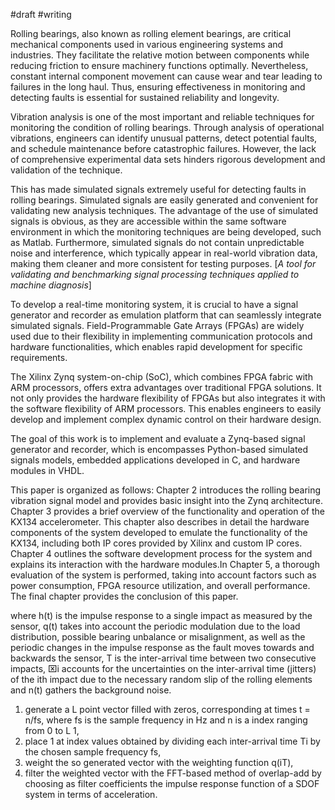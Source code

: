 #draft #writing 

Rolling bearings, also known as rolling element bearings, are critical mechanical components used in various engineering systems and industries. They facilitate the relative motion between components while reducing friction to ensure machinery functions optimally. Nevertheless, constant internal component movement can cause wear and tear leading to failures in the long haul. Thus, ensuring effectiveness in monitoring and detecting faults is essential for sustained reliability and longevity.

Vibration analysis is one of the most important and reliable techniques for monitoring the condition of rolling bearings. Through analysis of operational vibrations, engineers can identify unusual patterns, detect potential faults, and schedule maintenance before catastrophic failures. However, the lack of comprehensive experimental data sets hinders rigorous development and validation of the technique.

This has made simulated signals extremely useful for detecting faults in rolling bearings. Simulated signals are easily generated and convenient for validating new analysis techniques. The advantage of the use of simulated signals is obvious, as they are accessible within the same software environment in which the monitoring techniques are being developed, such as Matlab. Furthermore, simulated signals do not contain unpredictable noise and interference, which typically appear in real-world vibration data, making them cleaner and more consistent for testing purposes. [*A tool for validating and benchmarking signal processing techniques applied to machine diagnosis*]

To develop a real-time monitoring system, it is crucial to have a signal generator and recorder as emulation platform that can seamlessly integrate simulated signals. Field-Programmable Gate Arrays (FPGAs) are widely used due to their flexibility in implementing communication protocols and hardware functionalities, which enables rapid development for specific requirements.

The Xilinx Zynq system-on-chip (SoC), which combines FPGA fabric with ARM processors, offers extra advantages over traditional FPGA solutions. It not only provides the hardware flexibility of FPGAs but also integrates it with the software flexibility of ARM processors. This enables engineers to easily develop and implement complex dynamic control on their hardware design.

The goal of this work is to implement and evaluate a  Zynq-based signal generator and recorder, which is encompasses Python-based simulated signals models, embedded applications developed in C, and hardware modules  in VHDL. 

This paper is organized as follows: Chapter 2 introduces the rolling bearing vibration signal model and provides basic insight into the Zynq architecture. Chapter 3 provides a brief overview of the functionality and operation of the KX134 accelerometer. This chapter also describes in detail the hardware components of the system developed to emulate the functionality of the KX134, including both IP cores provided by Xilinx and custom IP cores. Chapter 4 outlines the software development process for the system and explains its interaction with the hardware modules.In Chapter 5, a thorough evaluation of the system is performed, taking into account factors such as power consumption, FPGA resource utilization, and overall performance. The final chapter provides the conclusion of this paper. 

where h(t) is the impulse response to a single impact as measured by the sensor, q(t) takes into account the periodic modulation due to the load distribution, possible bearing unbalance or misalignment, as well as the periodic changes in the impulse response as the fault moves towards and backwards the sensor, T is the inter-arrival time between two consecutive impacts, ⌧i accounts for the uncertainties on the inter-arrival time (jitters) of the ith impact due to the necessary random slip of the rolling elements and n(t) gathers the background noise.

1. generate a L point vector filled with zeros, corresponding at times t = n/fs, where fs is the sample frequency in Hz and n is a index ranging from 0 to L 1, 
2. place 1 at index values obtained by dividing each inter-arrival time Ti by the chosen sample frequency fs, 
3. weight the so generated vector with the weighting function q(iT), 
4. filter the weighted vector with the FFT-based method of overlap-add by choosing as filter coefficients the impulse response function of a SDOF system in terms of acceleration.